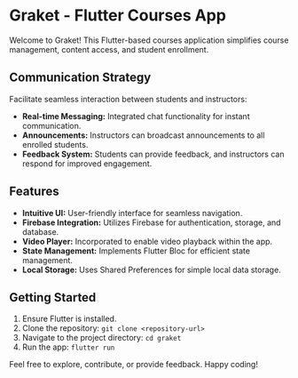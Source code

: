 # Graket - Flutter Courses App

Welcome to Graket! This Flutter-based courses application simplifies course management, content access, and student enrollment.

## Communication Strategy

Facilitate seamless interaction between students and instructors:

- **Real-time Messaging:** Integrated chat functionality for instant communication.
- **Announcements:** Instructors can broadcast announcements to all enrolled students.
- **Feedback System:** Students can provide feedback, and instructors can respond for improved engagement.

## Features

- **Intuitive UI:** User-friendly interface for seamless navigation.
- **Firebase Integration:** Utilizes Firebase for authentication, storage, and database.
- **Video Player:** Incorporated to enable video playback within the app.
- **State Management:** Implements Flutter Bloc for efficient state management.
- **Local Storage:** Uses Shared Preferences for simple local data storage.

## Getting Started

1. Ensure Flutter is installed.
2. Clone the repository: `git clone <repository-url>`
3. Navigate to the project directory: `cd graket`
4. Run the app: `flutter run`

Feel free to explore, contribute, or provide feedback. Happy coding!
